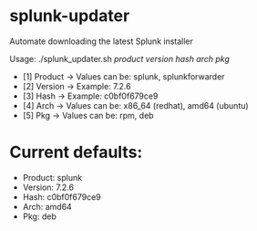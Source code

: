 # splunk-updater
Automate downloading the latest Splunk installer

Usage: ./splunk_updater.sh _product_ _version_ _hash_ _arch_ _pkg_

* [1] Product -> Values can be: splunk, splunkforwarder
* [2] Version -> Example: 7.2.6
* [3] Hash -> Example: c0bf0f679ce9
* [4] Arch -> Values can be: x86_64 (redhat), amd64 (ubuntu)
* [5] Pkg -> Values can be: rpm, deb

# Current defaults:

* Product: splunk
* Version: 7.2.6
* Hash: c0bf0f679ce9
* Arch: amd64
* Pkg: deb
